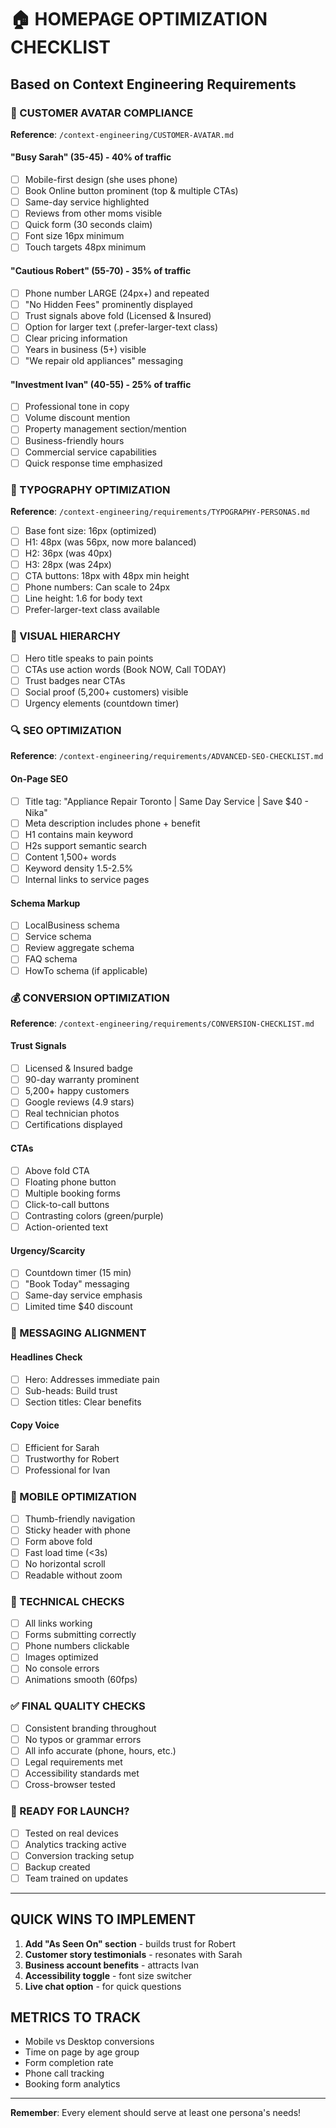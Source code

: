 # 🏠 HOMEPAGE OPTIMIZATION CHECKLIST
## Based on Context Engineering Requirements

### 👥 CUSTOMER AVATAR COMPLIANCE
**Reference**: `/context-engineering/CUSTOMER-AVATAR.md`

#### "Busy Sarah" (35-45) - 40% of traffic
- [ ] Mobile-first design (she uses phone)
- [ ] Book Online button prominent (top & multiple CTAs)
- [ ] Same-day service highlighted
- [ ] Reviews from other moms visible
- [ ] Quick form (30 seconds claim)
- [ ] Font size 16px minimum
- [ ] Touch targets 48px minimum

#### "Cautious Robert" (55-70) - 35% of traffic
- [ ] Phone number LARGE (24px+) and repeated
- [ ] "No Hidden Fees" prominently displayed
- [ ] Trust signals above fold (Licensed & Insured)
- [ ] Option for larger text (.prefer-larger-text class)
- [ ] Clear pricing information
- [ ] Years in business (5+) visible
- [ ] "We repair old appliances" messaging

#### "Investment Ivan" (40-55) - 25% of traffic
- [ ] Professional tone in copy
- [ ] Volume discount mention
- [ ] Property management section/mention
- [ ] Business-friendly hours
- [ ] Commercial service capabilities
- [ ] Quick response time emphasized

### 📐 TYPOGRAPHY OPTIMIZATION
**Reference**: `/context-engineering/requirements/TYPOGRAPHY-PERSONAS.md`

- [ ] Base font size: 16px (optimized)
- [ ] H1: 48px (was 56px, now more balanced)
- [ ] H2: 36px (was 40px)
- [ ] H3: 28px (was 24px)
- [ ] CTA buttons: 18px with 48px min height
- [ ] Phone numbers: Can scale to 24px
- [ ] Line height: 1.6 for body text
- [ ] Prefer-larger-text class available

### 🎨 VISUAL HIERARCHY
- [ ] Hero title speaks to pain points
- [ ] CTAs use action words (Book NOW, Call TODAY)
- [ ] Trust badges near CTAs
- [ ] Social proof (5,200+ customers) visible
- [ ] Urgency elements (countdown timer)

### 🔍 SEO OPTIMIZATION
**Reference**: `/context-engineering/requirements/ADVANCED-SEO-CHECKLIST.md`

#### On-Page SEO
- [ ] Title tag: "Appliance Repair Toronto | Same Day Service | Save $40 - Nika"
- [ ] Meta description includes phone + benefit
- [ ] H1 contains main keyword
- [ ] H2s support semantic search
- [ ] Content 1,500+ words
- [ ] Keyword density 1.5-2.5%
- [ ] Internal links to service pages

#### Schema Markup
- [ ] LocalBusiness schema
- [ ] Service schema
- [ ] Review aggregate schema
- [ ] FAQ schema
- [ ] HowTo schema (if applicable)

### 💰 CONVERSION OPTIMIZATION
**Reference**: `/context-engineering/requirements/CONVERSION-CHECKLIST.md`

#### Trust Signals
- [ ] Licensed & Insured badge
- [ ] 90-day warranty prominent
- [ ] 5,200+ happy customers
- [ ] Google reviews (4.9 stars)
- [ ] Real technician photos
- [ ] Certifications displayed

#### CTAs
- [ ] Above fold CTA
- [ ] Floating phone button
- [ ] Multiple booking forms
- [ ] Click-to-call buttons
- [ ] Contrasting colors (green/purple)
- [ ] Action-oriented text

#### Urgency/Scarcity
- [ ] Countdown timer (15 min)
- [ ] "Book Today" messaging
- [ ] Same-day service emphasis
- [ ] Limited time $40 discount

### 🎯 MESSAGING ALIGNMENT

#### Headlines Check
- [ ] Hero: Addresses immediate pain
- [ ] Sub-heads: Build trust
- [ ] Section titles: Clear benefits

#### Copy Voice
- [ ] Efficient for Sarah
- [ ] Trustworthy for Robert
- [ ] Professional for Ivan

### 📱 MOBILE OPTIMIZATION
- [ ] Thumb-friendly navigation
- [ ] Sticky header with phone
- [ ] Form above fold
- [ ] Fast load time (<3s)
- [ ] No horizontal scroll
- [ ] Readable without zoom

### 🐛 TECHNICAL CHECKS
- [ ] All links working
- [ ] Forms submitting correctly
- [ ] Phone numbers clickable
- [ ] Images optimized
- [ ] No console errors
- [ ] Animations smooth (60fps)

### ✅ FINAL QUALITY CHECKS
- [ ] Consistent branding throughout
- [ ] No typos or grammar errors
- [ ] All info accurate (phone, hours, etc.)
- [ ] Legal requirements met
- [ ] Accessibility standards met
- [ ] Cross-browser tested

### 🚀 READY FOR LAUNCH?
- [ ] Tested on real devices
- [ ] Analytics tracking active
- [ ] Conversion tracking setup
- [ ] Backup created
- [ ] Team trained on updates

---

## QUICK WINS TO IMPLEMENT

1. **Add "As Seen On" section** - builds trust for Robert
2. **Customer story testimonials** - resonates with Sarah
3. **Business account benefits** - attracts Ivan
4. **Accessibility toggle** - font size switcher
5. **Live chat option** - for quick questions

## METRICS TO TRACK

- Mobile vs Desktop conversions
- Time on page by age group
- Form completion rate
- Phone call tracking
- Booking form analytics

---

**Remember**: Every element should serve at least one persona's needs!
